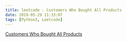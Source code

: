 ```yaml
---
title: leetcode : Customers Who Bought All Products
date: 2019-05-29 11:33:07
tags: [Python3, Leetcode]
---
```


[Customers Who Bought All Products](https://leetcode-cn.com/problems/customers-who-bought-all-products/)

